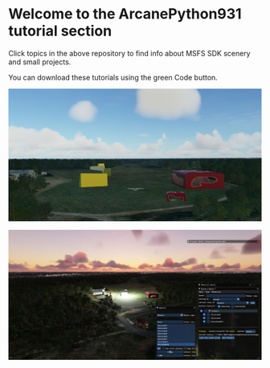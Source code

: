 # Welcome to the ArcanePython931 tutorial section

Click topics in the above repository to find info about MSFS SDK scenery and small projects.

You can download these tutorials using the green Code button.

![My scenery](DaylightViewpoint7.JPG?raw=true "Scenery")

![My scenery](Viewpoint0.JPG?raw=true "Scenery")
